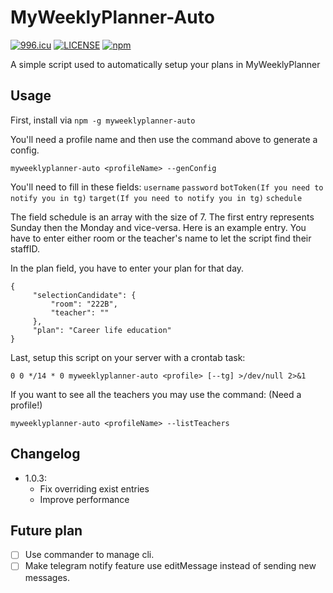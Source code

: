 # MyWeeklyPlanner-Auto

[![996.icu](https://img.shields.io/badge/link-996.icu-red.svg)](https://996.icu)
[![LICENSE](https://img.shields.io/badge/license-Anti%20996-blue.svg)](https://github.com/996icu/996.ICU/blob/master/LICENSE)
[![npm](https://img.shields.io/npm/v/myweeklyplanner-auto)](https://www.npmjs.com/package/myweeklyplanner-auto)


A simple script used to automatically setup your plans in MyWeeklyPlanner

## Usage

First, install via `npm -g myweeklyplanner-auto`

You'll need a profile name and then use the command above to generate a config.
```
myweeklyplanner-auto <profileName> --genConfig
```

You'll need to fill in these fields: `username` `password` `botToken(If you need to notify you in tg)` `target(If you need to notify you in tg)` `schedule`

The field schedule is an array with the size of 7. The first entry represents Sunday then the Monday and vice-versa.
Here is an example entry. You have to enter either room or the teacher's name to let the script find their staffID.

In the plan field, you have to enter your plan for that day.
```
{
     "selectionCandidate": {
         "room": "222B",
         "teacher": ""
     },
     "plan": "Career life education"
}
```

Last, setup this script on your server with a crontab task:

```
0 0 */14 * 0 myweeklyplanner-auto <profile> [--tg] >/dev/null 2>&1
```

If you want to see all the teachers you may use the command: (Need a profile!)
```
myweeklyplanner-auto <profileName> --listTeachers
```

## Changelog

- 1.0.3: 
    + Fix overriding exist entries
    + Improve performance

## Future plan

- [ ] Use commander to manage cli.
- [ ] Make telegram notify feature use editMessage instead of sending new messages.